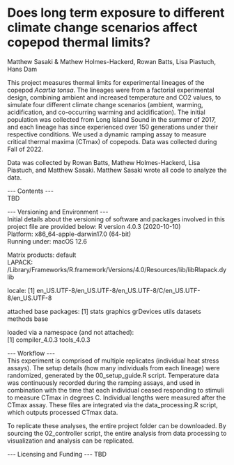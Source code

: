 # Does long term exposure to different climate change scenarios affect copepod thermal limits?

Matthew Sasaki & Mathew Holmes-Hackerd, Rowan Batts, Lisa Piastuch, Hans Dam

This project measures thermal limits for experimental lineages of the copepod *Acartia tonsa*. The lineages were from a factorial experimental design, combining ambient and increased temperature and CO2 values, to simulate four different climate change scenarios (ambient, warming, acidification, and co-occurring warming and acidification). The initial population was collected from Long Island Sound in the summer of 2017, and each lineage has since experienced over 150 generations under their respective conditions. We used a dynamic ramping assay to measure critical thermal maxima (CTmax) of copepods. Data was collected during Fall of 2022.

Data was collected by Rowan Batts, Mathew Holmes-Hackerd, Lisa Piastuch, and Matthew Sasaki. Matthew Sasaki wrote all code to analyze the data. 

--- Contents ---  
TBD


--- Versioning and Environment ---  
Initial details about the versioning of software and packages involved in this project file are provided below: 
R version 4.0.3 (2020-10-10)  
Platform: x86_64-apple-darwin17.0 (64-bit)  
Running under: macOS  12.6  

Matrix products: default    
LAPACK: /Library/Frameworks/R.framework/Versions/4.0/Resources/lib/libRlapack.dylib 

locale: 
[1] en_US.UTF-8/en_US.UTF-8/en_US.UTF-8/C/en_US.UTF-8/en_US.UTF-8 

attached base packages: 
[1] stats     graphics  grDevices utils     datasets  methods   base       

loaded via a namespace (and not attached):  
[1] compiler_4.0.3 tools_4.0.3    


--- Workflow ---  
This experiment is comprised of multiple replicates (individual heat stress assays). The setup details (how many individuals from each lineage) were randomized, generated by the 00_setup_guide.R script. Temperature data was continuously recorded during the ramping assays, and used in combination with the time that each individual ceased responding to stimuli to measure CTmax in degrees C. Individual lengths were measured after the CTmax assay. These files are integrated via the data_processing.R script, which outputs processed CTmax data.

To replicate these analyses, the entire project folder can be downloaded. By sourcing the 02_controller script, the entire analysis from data processing to visualization and analysis can be replicated.

--- Licensing and Funding --- 
TBD